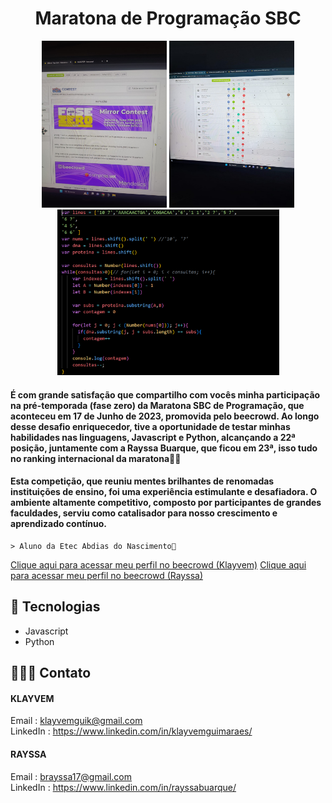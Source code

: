  
<h1 align="center"> Maratona de Programação SBC </h1>

<div align="center">
<img width="200px" src="images\imageMarathon(1).jpeg"></img>
<img width="200px" src="images\imageMarathon(2).jpeg"></img>
<img width="355px" src="images\imageMarathon(3).png"></img>
</div>

<h4>É com grande satisfação que compartilho com vocês minha participação na pré-temporada (fase zero) da Maratona SBC de Programação, que aconteceu em 17 de Junho de 2023, promovida pelo beecrowd. Ao longo desse desafio enriquecedor, tive a oportunidade de testar minhas habilidades nas linguagens, Javascript e Python, alcançando a 22ª posição, juntamente com a Rayssa Buarque, que ficou em 23ª, isso tudo no ranking internacional da maratona🎉🤓</h4>

<h4>Esta competição, que reuniu mentes brilhantes de renomadas instituições de ensino, foi uma experiência estimulante e desafiadora. O ambiente altamente competitivo, composto por participantes de grandes faculdades, serviu como catalisador para nosso crescimento e aprendizado contínuo.</h4>

    > Aluno da Etec Abdias do Nascimento🎒

[Clique aqui para acessar meu perfil no beecrowd (Klayvem)](https://judge.beecrowd.com/pt/profile/699064)
[Clique aqui para acessar meu perfil no beecrowd (Rayssa)](https://judge.beecrowd.com/pt/profile/746470)

## 🚀 Tecnologias

- Javascript
- Python 

## 🧑🏻‍💻 Contato

#### KLAYVEM

Email : klayvemguik@gmail.com </br>
LinkedIn : https://www.linkedin.com/in/klayvemguimaraes/

#### RAYSSA 

Email : brayssa17@gmail.com </br>
LinkedIn : https://www.linkedin.com/in/rayssabuarque/
